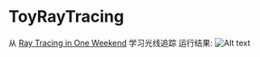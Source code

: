 # ToyRayTracing

从 [Ray Tracing in One Weekend](https://github.com/petershirley/raytracinginoneweekend) 学习光线追踪
运行结果:
![Alt text](https://github.com/wnkai/ToyRayTracing/blob/master/ToyRayTracing/out/out.jpg "result")
